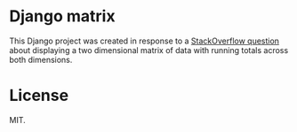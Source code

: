 # Django matrix

This Django project was created in response to a [StackOverflow question][1] about displaying a two dimensional matrix of data with running totals across both dimensions.

# License

MIT.

[1]: http://stackoverflow.com/questions/34483927